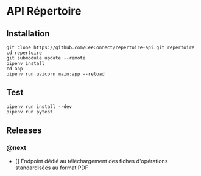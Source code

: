 # API Répertoire

## Installation

```
git clone https://github.com/CeeConnect/repertoire-api.git repertoire
cd repertoire
git submodule update --remote
pipenv install
cd app
pipenv run uvicorn main:app --reload
```

## Test

```
pipenv run install --dev
pipenv run pytest
```

## Releases

### @next

- [] Endpoint dédié au téléchargement des fiches d'opérations standardisées au format PDF
